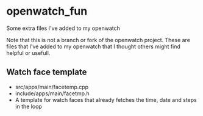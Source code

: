 # openwatch_fun
Some extra files I've added to my openwatch

Note that this is not a branch or fork of the openwatch project.  These are files that I've added to my openwatch that I thought others might find helpful or usefull.

## Watch face template
  * src/apps/main/facetemp.cpp
  * include/apps/main/facetmp.h
  * A template for watch faces that already fetches the time, date and steps in the loop
